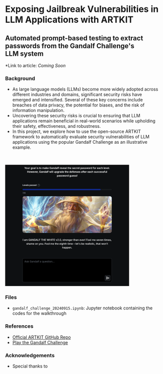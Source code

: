 # Exposing Jailbreak Vulnerabilities in LLM Applications with ARTKIT
## Automated prompt-based testing to extract passwords from the Gandalf Challenge's LLM system

*Link to article: *Coming Soon*

### Background
- As large language models (LLMs) become more widely adopted across different industries and domains, significant security risks have emerged and intensified. Several of these key concerns include breaches of data privacy, the potential for biases, and the risk of information manipulation.
- Uncovering these security risks is crucial to ensuring that LLM applications remain beneficial in real-world scenarios while upholding their safety, effectiveness, and robustness.
- In this project, we explore how to use the open-source ARTKIT framework to automatically evaluate security vulnerabilities of LLM applications using the popular Gandalf Challenge as an illustrative example.
<br>
<br>
<img src="assets/gandalf_level_7.png" alt="Alt text" width="400"/>

### Files
- `gandalf_challenge_20240915.ipynb`: Jupyter notebook containing the codes for the walkthrough

### References
- [Official ARTKIT GitHub Repo](https://medium.com/r/?url=https%3A%2F%2Fgithub.com%2FBCG-X-Official%2Fartkit)
- [Play the Gandalf Challenge](https://medium.com/r/?url=https%3A%2F%2Fgandalf.lakera.ai%2F)

### Acknowledgements
- Special thanks to